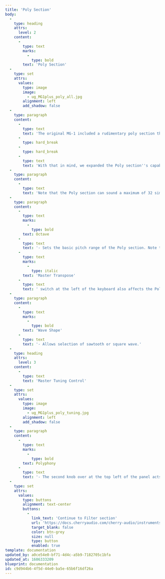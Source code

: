 ```yaml
---
title: 'Poly Section'
body:
  -
    type: heading
    attrs:
      level: 2
    content:
      -
        type: text
        marks:
          -
            type: bold
        text: 'Poly Section'
  -
    type: set
    attrs:
      values:
        type: image
        image:
          - ug_MG1plus_poly_all.jpg
        alignment: left
        add_shadow: false
  -
    type: paragraph
    content:
      -
        type: text
        text: 'The original MG-1 included a rudimentary poly section that operated independently of the Tone Sources. The good news is that it allowed chords to be played on an otherwise mono (one-note-at-a-time) synth. The bad news is that it was extremely limited - its only control was a single level slider in the mixer section. It could only produce a square wave, its octave range was fixed, and its pitch could not be modulated. As you might guess, this made for a pretty blah poly synth experience. '
      -
        type: hard_break
      -
        type: hard_break
      -
        type: text
        text: 'With that in mind, we expanded the Poly section''s capabilities considerably with a few additions. We added a saw wave, a three-position range selector, and a modulation amount slider in the Modulation section. This may not seem like a much, but trust us, these simple additions make a huge difference in the Poly section''s usability. '
  -
    type: paragraph
    content:
      -
        type: text
        text: 'Note that the Poly section can sound a maximum of 32 simultaneous notes. '
  -
    type: paragraph
    content:
      -
        type: text
        marks:
          -
            type: bold
        text: Octave
      -
        type: text
        text: '- Sets the basic pitch range of the Poly section. Note that the '
      -
        type: text
        marks:
          -
            type: italic
        text: 'Master Transpose'
      -
        type: text
        text: ' switch at the left of the keyboard also affects the Poly section range. '
  -
    type: paragraph
    content:
      -
        type: text
        marks:
          -
            type: bold
        text: 'Wave Shape'
      -
        type: text
        text: '- Allows selection of sawtooth or square wave.'
  -
    type: heading
    attrs:
      level: 3
    content:
      -
        type: text
        text: 'Master Tuning Control'
  -
    type: set
    attrs:
      values:
        type: image
        image:
          - ug_MG1plus_poly_tuning.jpg
        alignment: left
        add_shadow: false
  -
    type: paragraph
    content:
      -
        type: text
        marks:
          -
            type: bold
        text: Polyphony
      -
        type: text
        text: '- The second knob over at the top left of the panel acts as a master tuning control for the Poly section with a range of just over +/- 300 cents. This is also useful for subtle chorusing/detuning of the Poly section against the Tone Sources. '
  -
    type: set
    attrs:
      values:
        type: buttons
        alignment: text-center
        buttons:
          -
            link_text: 'Continue to Filter section'
            url: 'https://docs.cherryaudio.com/cherry-audio/instruments/mg-1-plus/filter-section'
            target_blank: false
            color: btn-grey
            size: null
            type: button
            enabled: true
template: documentation
updated_by: a0ce54e0-bf71-4d4c-a5b9-7182705c1bfa
updated_at: 1606333209
blueprint: documentation
id: c9d944b6-4f5d-44e0-ba5e-65b6f16df26a
---
```

